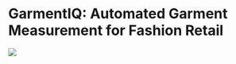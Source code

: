 # GarmentIQ: Automated Garment Measurement for Fashion Retail

![](https://garmentiq.ly.gd.edu.kg/asset/img/bg.jpg)
